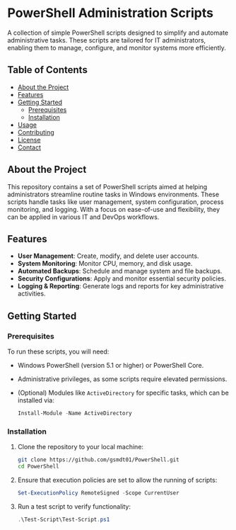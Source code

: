 # PowerShell Administration Scripts

A collection of simple PowerShell scripts designed to simplify and automate administrative tasks. These scripts are tailored for IT administrators, enabling them to manage, configure, and monitor systems more efficiently.

## Table of Contents

- [About the Project](#about-the-project)
- [Features](#features)
- [Getting Started](#getting-started)
  - [Prerequisites](#prerequisites)
  - [Installation](#installation)
- [Usage](#usage)
- [Contributing](#contributing)
- [License](#license)
- [Contact](#contact)

## About the Project

This repository contains a set of PowerShell scripts aimed at helping administrators streamline routine tasks in Windows environments. These scripts handle tasks like user management, system configuration, process monitoring, and logging. With a focus on ease-of-use and flexibility, they can be applied in various IT and DevOps workflows.

## Features

- **User Management**: Create, modify, and delete user accounts.
- **System Monitoring**: Monitor CPU, memory, and disk usage.
- **Automated Backups**: Schedule and manage system and file backups.
- **Security Configurations**: Apply and monitor essential security policies.
- **Logging & Reporting**: Generate logs and reports for key administrative activities.

## Getting Started

### Prerequisites

To run these scripts, you will need:

- Windows PowerShell (version 5.1 or higher) or PowerShell Core.
- Administrative privileges, as some scripts require elevated permissions.
- (Optional) Modules like `ActiveDirectory` for specific tasks, which can be installed via:

  ```powershell
  Install-Module -Name ActiveDirectory
  ```

### Installation

1. Clone the repository to your local machine:

    ```bash
    git clone https://github.com/gsmdt01/PowerShell.git
    cd PowerShell
    ```

2. Ensure that execution policies are set to allow the running of scripts:

    ```powershell
    Set-ExecutionPolicy RemoteSigned -Scope CurrentUser
    ```

3. Run a test script to verify functionality:

    ```powershell
    .\Test-Script\Test-Script.ps1
    ```
